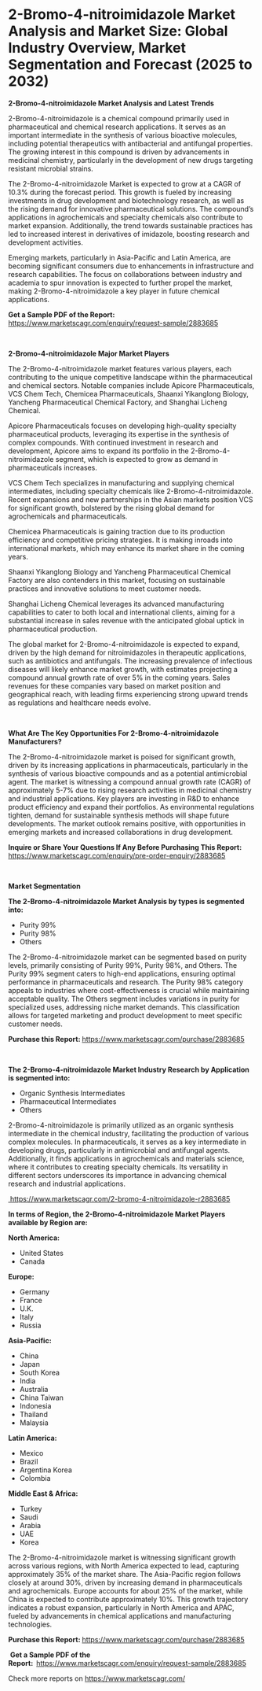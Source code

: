 <p><h1>2-Bromo-4-nitroimidazole Market Analysis and Market Size: Global Industry Overview, Market Segmentation and Forecast (2025 to 2032)</h1></p><p><strong>2-Bromo-4-nitroimidazole Market Analysis and Latest Trends</strong></p>
<p><p>2-Bromo-4-nitroimidazole is a chemical compound primarily used in pharmaceutical and chemical research applications. It serves as an important intermediate in the synthesis of various bioactive molecules, including potential therapeutics with antibacterial and antifungal properties. The growing interest in this compound is driven by advancements in medicinal chemistry, particularly in the development of new drugs targeting resistant microbial strains.</p><p>The 2-Bromo-4-nitroimidazole Market is expected to grow at a CAGR of 10.3% during the forecast period. This growth is fueled by increasing investments in drug development and biotechnology research, as well as the rising demand for innovative pharmaceutical solutions. The compound’s applications in agrochemicals and specialty chemicals also contribute to market expansion. Additionally, the trend towards sustainable practices has led to increased interest in derivatives of imidazole, boosting research and development activities.</p><p>Emerging markets, particularly in Asia-Pacific and Latin America, are becoming significant consumers due to enhancements in infrastructure and research capabilities. The focus on collaborations between industry and academia to spur innovation is expected to further propel the market, making 2-Bromo-4-nitroimidazole a key player in future chemical applications.</p></p>
<p><strong>Get a Sample PDF of the Report:&nbsp;</strong> <a href="https://www.marketscagr.com/enquiry/request-sample/2883685?utm_campaign=2882&utm_medium=2&utm_source=Github&utm_content=ia&utm_term=13032025&utm_id=2-bromo-4-nitroimidazole">https://www.marketscagr.com/enquiry/request-sample/2883685</a></p>
<p>&nbsp;</p>
<p><strong>2-Bromo-4-nitroimidazole Major Market Players</strong></p>
<p><p>The 2-Bromo-4-nitroimidazole market features various players, each contributing to the unique competitive landscape within the pharmaceutical and chemical sectors. Notable companies include Apicore Pharmaceuticals, VCS Chem Tech, Chemicea Pharmaceuticals, Shaanxi Yikanglong Biology, Yancheng Pharmaceutical Chemical Factory, and Shanghai Licheng Chemical. </p><p>Apicore Pharmaceuticals focuses on developing high-quality specialty pharmaceutical products, leveraging its expertise in the synthesis of complex compounds. With continued investment in research and development, Apicore aims to expand its portfolio in the 2-Bromo-4-nitroimidazole segment, which is expected to grow as demand in pharmaceuticals increases.</p><p>VCS Chem Tech specializes in manufacturing and supplying chemical intermediates, including specialty chemicals like 2-Bromo-4-nitroimidazole. Recent expansions and new partnerships in the Asian markets position VCS for significant growth, bolstered by the rising global demand for agrochemicals and pharmaceuticals.</p><p>Chemicea Pharmaceuticals is gaining traction due to its production efficiency and competitive pricing strategies. It is making inroads into international markets, which may enhance its market share in the coming years.</p><p>Shaanxi Yikanglong Biology and Yancheng Pharmaceutical Chemical Factory are also contenders in this market, focusing on sustainable practices and innovative solutions to meet customer needs.</p><p>Shanghai Licheng Chemical leverages its advanced manufacturing capabilities to cater to both local and international clients, aiming for a substantial increase in sales revenue with the anticipated global uptick in pharmaceutical production.</p><p>The global market for 2-Bromo-4-nitroimidazole is expected to expand, driven by the high demand for nitroimidazoles in therapeutic applications, such as antibiotics and antifungals. The increasing prevalence of infectious diseases will likely enhance market growth, with estimates projecting a compound annual growth rate of over 5% in the coming years. Sales revenues for these companies vary based on market position and geographical reach, with leading firms experiencing strong upward trends as regulations and healthcare needs evolve.</p></p>
<p>&nbsp;</p>
<p><strong>What Are The Key Opportunities For 2-Bromo-4-nitroimidazole Manufacturers?</strong></p>
<p><p>The 2-Bromo-4-nitroimidazole market is poised for significant growth, driven by its increasing applications in pharmaceuticals, particularly in the synthesis of various bioactive compounds and as a potential antimicrobial agent. The market is witnessing a compound annual growth rate (CAGR) of approximately 5-7% due to rising research activities in medicinal chemistry and industrial applications. Key players are investing in R&D to enhance product efficiency and expand their portfolios. As environmental regulations tighten, demand for sustainable synthesis methods will shape future developments. The market outlook remains positive, with opportunities in emerging markets and increased collaborations in drug development.</p></p>
<p><strong>Inquire or Share Your Questions If Any Before Purchasing This Report:</strong> <a href="https://www.marketscagr.com/enquiry/pre-order-enquiry/2883685?utm_campaign=2882&utm_medium=2&utm_source=Github&utm_content=ia&utm_term=13032025&utm_id=2-bromo-4-nitroimidazole">https://www.marketscagr.com/enquiry/pre-order-enquiry/2883685</a></p>
<p>&nbsp;</p>
<p><strong>Market Segmentation</strong></p>
<p><strong>The 2-Bromo-4-nitroimidazole Market Analysis by types is segmented into:</strong></p>
<p><ul><li>Purity 99%</li><li>Purity 98%</li><li>Others</li></ul></p>
<p><p>The 2-Bromo-4-nitroimidazole market can be segmented based on purity levels, primarily consisting of Purity 99%, Purity 98%, and Others. The Purity 99% segment caters to high-end applications, ensuring optimal performance in pharmaceuticals and research. The Purity 98% category appeals to industries where cost-effectiveness is crucial while maintaining acceptable quality. The Others segment includes variations in purity for specialized uses, addressing niche market demands. This classification allows for targeted marketing and product development to meet specific customer needs.</p></p>
<p><strong>Purchase this Report:&nbsp;</strong><a href="https://www.marketscagr.com/purchase/2883685?utm_campaign=2882&utm_medium=2&utm_source=Github&utm_content=ia&utm_term=13032025&utm_id=2-bromo-4-nitroimidazole">https://www.marketscagr.com/purchase/2883685</a></p>
<p>&nbsp;</p>
<p><strong>The 2-Bromo-4-nitroimidazole Market Industry Research by Application is segmented into:</strong></p>
<p><ul><li>Organic Synthesis Intermediates</li><li>Pharmaceutical Intermediates</li><li>Others</li></ul></p>
<p><p>2-Bromo-4-nitroimidazole is primarily utilized as an organic synthesis intermediate in the chemical industry, facilitating the production of various complex molecules. In pharmaceuticals, it serves as a key intermediate in developing drugs, particularly in antimicrobial and antifungal agents. Additionally, it finds applications in agrochemicals and materials science, where it contributes to creating specialty chemicals. Its versatility in different sectors underscores its importance in advancing chemical research and industrial applications.</p></p>
<p><a href="https://www.marketscagr.com/2-bromo-4-nitroimidazole-r2883685?utm_campaign=2882&utm_medium=2&utm_source=Github&utm_content=ia&utm_term=13032025&utm_id=2-bromo-4-nitroimidazole">&nbsp;https://www.marketscagr.com/2-bromo-4-nitroimidazole-r2883685</a></p>
<p><strong>In terms of Region, the 2-Bromo-4-nitroimidazole Market Players available by Region are:</strong></p>
<p>
    <p> <strong> North America: </strong>
        <ul>
            <li>United States</li>
            <li>Canada</li>
        </ul>
        </p> 
    <p> <strong> Europe: </strong>
        <ul>
            <li>Germany</li>
            <li>France</li>
            <li>U.K.</li>
            <li>Italy</li>
            <li>Russia</li>
        </ul>
        </p> 
    <p> <strong> Asia-Pacific: </strong>
        <ul>
            <li>China</li>
            <li>Japan</li>
            <li>South Korea</li>
            <li>India</li>
            <li>Australia</li>
            <li>China Taiwan</li>
            <li>Indonesia</li>
            <li>Thailand</li>
            <li>Malaysia</li>
        </ul>
        </p> 
    <p> <strong> Latin America: </strong>
        <ul>
            <li>Mexico</li>
            <li>Brazil</li>
            <li>Argentina Korea</li>
            <li>Colombia</li>
        </ul>
        </p> 
    <p> <strong> Middle East & Africa: </strong>
        <ul>
            <li>Turkey</li>
            <li>Saudi</li>
            <li>Arabia</li>
            <li>UAE</li>
            <li>Korea</li>
        </ul>
    </p>
    </p>
<p><p>The 2-Bromo-4-nitroimidazole market is witnessing significant growth across various regions, with North America expected to lead, capturing approximately 35% of the market share. The Asia-Pacific region follows closely at around 30%, driven by increasing demand in pharmaceuticals and agrochemicals. Europe accounts for about 25% of the market, while China is expected to contribute approximately 10%. This growth trajectory indicates a robust expansion, particularly in North America and APAC, fueled by advancements in chemical applications and manufacturing technologies.</p></p>
<p><strong>Purchase this Report: </strong><a href="https://www.marketscagr.com/purchase/2883685?utm_campaign=2882&utm_medium=2&utm_source=Github&utm_content=ia&utm_term=13032025&utm_id=2-bromo-4-nitroimidazole">https://www.marketscagr.com/purchase/2883685</a></p>
<p>&nbsp;<strong>Get a Sample PDF of the Report:&nbsp;&nbsp;</strong><a href="https://www.marketscagr.com/enquiry/request-sample/2883685?utm_campaign=2882&utm_medium=2&utm_source=Github&utm_content=ia&utm_term=13032025&utm_id=2-bromo-4-nitroimidazole">https://www.marketscagr.com/enquiry/request-sample/2883685</a></p>
<p><strong></strong></p>
<p>Check more reports on <a href="https://www.marketscagr.com/?utm_campaign=2882&utm_medium=2&utm_source=Github&utm_content=ia&utm_term=13032025&utm_id=2-bromo-4-nitroimidazole">https://www.marketscagr.com/</a></p>